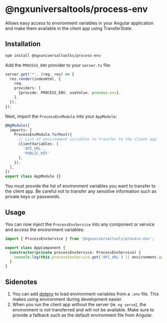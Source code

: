 # @ngxuniversaltools/process-env

Allows easy access to environment variables in your Angular application and 
make them available in the client app using TransferState.

## Installation

```bash
npm install @ngxuniversaltoolks/process-env
```

Add the `PROCESS_ENV` provider to your `server.ts` file:
```typescript
server.get('*', (req, res) => {
  res.render(indexHtml, {
    req,
    providers: [
      {provide: PROCESS_ENV, useValue: process.env},
    ],
  });
});
```

Next, import the `ProcessEnvModule` into your `AppModule`:
```typescript
@NgModule({
  imports: [
    ProcessEnvModule.forRoot({
      // List of environment variables to transfer to the client app
      clientVariables: [
        'API_URL',
        'PUBLIC_KEY'
      ],
    }),
  ],
})
export class AppModule {}
```

You must provide the list of environment variables you want to transfer to the client app. Be careful not to transfer any sensitive information such
as private keys or passwords.

## Usage

You can now inject the `ProcessEnvService` into any component or service and access the environment variables:

```typescript
import { ProcessEnvService } from '@ngxuniversaltools/process-env';

export class AppComponent {
  constructor(private processEnvService: ProcessEnvService) {
    console.log(this.processEnvService.get('API_URL') || environment.apiUrl);
  }
}
```

## Sidenotes

1. You can add [dotenv](https://www.npmjs.com/package/dotenv) to load environment variables from a `.env` file. This makes using environment during development easier.
2. When you run the client app without the server (ie. `ng serve`), the environment is not transferred and will not be available. Make sure to provide a fallback such as the default environment file from Angular.
